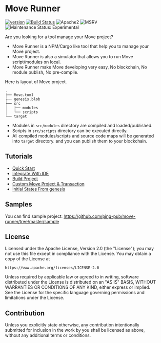 # Move Runner
[![version](https://img.shields.io/github/v/tag/ping-pub/move-runner.svg?sort=semver)](https://github.com/ping-pub/move-runner/releases/latest)
[![Build Status][build-image]][build-link]
![Apache2][license-image]
![MSRV][rustc-image]
![Maintenance Status: Experimental][maintenance-image]

Are you looking for a tool manage your Move project?

* Move Runner is a NPM/Cargo like tool that help you to manage your Move project.
* Move Runner is also a simulator that allows you to run Move script/modules on local.
* Move Runner make Move developing very easy, No blockchain, No module publish, No pre-compile.

Here is layout of Move project.

```
.
├── Move.toml
├── genesis.blob
├── src
│   ├── modules
│   └── scripts
└── target
```
* Modules in `src/modules` directory are compiled and loaded/published.
* Scripts in `src/scripts` directory can be executed directly.
* All compiled modules/scripts and source code maps will be generated into `target` directory. and you can publish them to your blockchain.

## Tutorials

* [Quick Start](docs/01_quick_start.md)
* [Integrate With IDE](docs/02_integrate_with_ide.md)
* [Build Project](docs/03_building_project.md)
* [Custom Move Project & Transaction](docs/04_custom_your_project.md)
* [Initial States From genesis](docs/05_initial_states_from_genesis.md)


## Samples

You can find sample project: https://github.com/ping-pub/move-runner/tree/master/sample

## License

Licensed under the Apache License, Version 2.0 (the "License");
you may not use this file except in compliance with the License.
You may obtain a copy of the License at

    https://www.apache.org/licenses/LICENSE-2.0

Unless required by applicable law or agreed to in writing, software
distributed under the License is distributed on an "AS IS" BASIS,
WITHOUT WARRANTIES OR CONDITIONS OF ANY KIND, either express or implied.
See the License for the specific language governing permissions and
limitations under the License.

## Contribution

Unless you explicitly state otherwise, any contribution intentionally
submitted for inclusion in the work by you shall be licensed as above,
without any additional terms or conditions.

[build-image]: https://github.com/ping-pub/move-runner/workflows/Rust/badge.svg?branch=master&event=push
[build-link]: https://github.com/ping-pub/move-runner/actions
[license-image]:https://img.shields.io/badge/license-Apache2.0-blue.svg
[license-link]: https://github.com/ping-pub/move-runner/blob/master/LICENSE
[rustc-image]: https://img.shields.io/badge/rustc-1.39+-blue.svg
[maintenance-image]: https://img.shields.io/badge/maintenance-experimental-blue.svg
